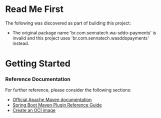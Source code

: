 # Read Me First
The following was discovered as part of building this project:

* The original package name 'br.com.sennatech.wa-sddo-payments' is invalid and this project uses 'br.com.sennatech.wasddopayments' instead.

# Getting Started

### Reference Documentation
For further reference, please consider the following sections:

* [Official Apache Maven documentation](https://maven.apache.org/guides/index.html)
* [Spring Boot Maven Plugin Reference Guide](https://docs.spring.io/spring-boot/docs/3.1.3/maven-plugin/reference/html/)
* [Create an OCI image](https://docs.spring.io/spring-boot/docs/3.1.3/maven-plugin/reference/html/#build-image)

